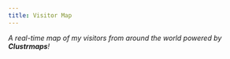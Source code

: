 ```yaml
---
title: Visitor Map
---
```

*A real-time map of my visitors from around the world powered by **Clustrmaps**!*


<script type='text/javascript' id='clustrmaps' src='//cdn.clustrmaps.com/map_v2.js?cl=ffffff&w=a&t=n&d=8_Py9W7dgufxwJbok-PaNDBQHIqdpHt5zZTeSjoyKng'></script>
